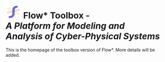 # <img src="images/flowstar.png" alt="flowstar" width='50'> Flow* Toolbox - <br> *A Platform for Modeling and Analysis of Cyber-Physical Systems*

This is the homepage of the toolbox version of Flow*. More details will be added.
